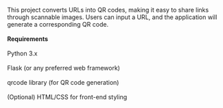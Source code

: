 This project converts URLs into QR codes, making it easy to share links through scannable images. Users can input a URL, and the application will generate a corresponding QR code.<br> </br>
**Requirements**<br> </br>
Python 3.x<br> </br>
Flask (or any preferred web framework)<br> </br>
qrcode library (for QR code generation)<br> </br>
(Optional) HTML/CSS for front-end styling<br> </br>
